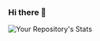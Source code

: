 ### Hi there 👋

![Your Repository's Stats](https://github-readme-stats.vercel.app/api?username=pabloeferreyra&show_icons=true)
